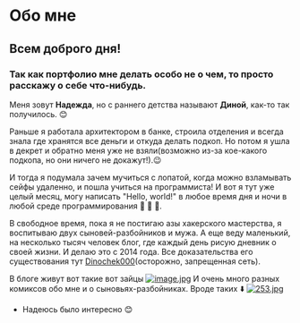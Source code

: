# Обо мне

## Всем доброго дня!
### Так как портфолио мне делать особо не о чем, то просто расскажу о себе что-нибудь.

Меня зовут **Надежда**, но с раннего детства называют **Диной**, как-то так получилось. :blush:

Раньше я работала архитектором в банке, строила отделения и всегда знала где хранятся все деньги и откуда делать подкоп. Но потом я ушла в декрет и обратно меня уже не взяли(возможно из-за кое-какого подкопа, но они ничего не докажут!).:wink: 

И тогда я подумала зачем мучиться с лопатой, когда можно взламывать сейфы удаленно, и пошла учиться на программиста! И вот я тут уже целый месяц, могу написать "Hello, world!" в любое время дня и ночи в любой среде программирования :metal: :metal: :metal:.

В свободное время, пока я не постигаю азы хакерского мастерства, я воспитываю двух сыновей-разбойников и мужа. А еще веду маленький, на несколько тысяч человек блог, где каждый день рисую дневник о своей жизни. И делаю это с 2014 года. Все доказательства его существования тут [Dinochek000](https://instagram.com/dinochek000?igshid=ZDdkNTZiNTM=)(осторожно, запрещенная сеть).

В блоге живут вот такие вот зайцы [![image.jpg](https://i.postimg.cc/vB3CN8rh/image.jpg)](https://postimg.cc/G8TMBCST)
И очень много разных комиксов обо мне и о сыновьях-разбойниках. Вроде таких :arrow_down:
[![253.jpg](https://i.postimg.cc/kMyXcn3V/253.jpg)](https://postimg.cc/PNPjfnqh)

- Надеюсь было интересно :blush:
